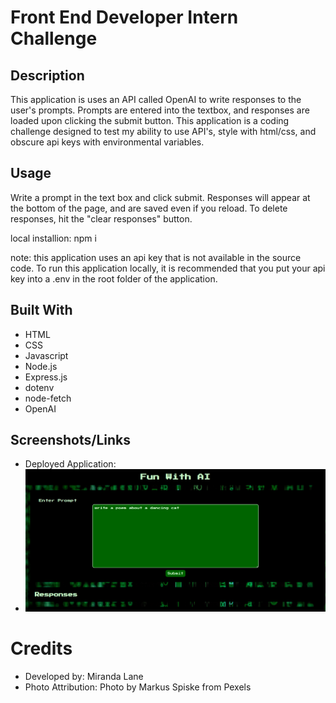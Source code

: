 # Front End Developer Intern Challenge

## Description
This application is uses an API called OpenAI to write responses to the user's prompts. Prompts are entered into the textbox, and responses are loaded upon clicking the submit button.  This application is a coding challenge designed to test my ability to use API's, style with html/css, and obscure api keys with environmental variables. 

## Usage
Write a prompt in the text box and click submit.  Responses will appear at the bottom of the page, and are saved even if you reload.  To delete responses, hit the "clear responses" button. 

local installion: npm i

note: this application uses an api key that is not available in the source code.  To run this application locally, it is recommended that you put your api key into a .env in the root folder of the application.

## Built With
* HTML
* CSS
* Javascript
* Node.js
* Express.js
* dotenv
* node-fetch
* OpenAI

## Screenshots/Links
* Deployed Application:
* ![alt text](public/assets/images/intern-challenge-screenshot.png)

# Credits
* Developed by: Miranda Lane
* Photo Attribution: Photo by Markus Spiske from Pexels